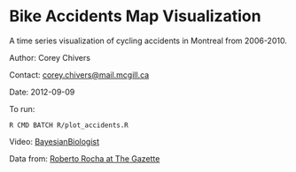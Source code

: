 Bike Accidents Map Visualization
================================

A time series visualization of cycling accidents in Montreal from 2006-2010.

Author: Corey Chivers

Contact: corey.chivers@mail.mcgill.ca

Date: 2012-09-09

To run:

	R CMD BATCH R/plot_accidents.R

Video:
[BayesianBiologist](http://bayesianbiologist.com/)

Data from:
[Roberto Rocha at The Gazette](http://blogs.montrealgazette.com/category/montreal/data-points/)

